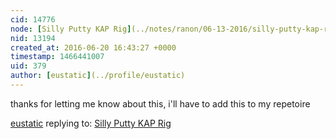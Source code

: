 ```yaml
---
cid: 14776
node: [Silly Putty KAP Rig](../notes/ranon/06-13-2016/silly-putty-kap-rig)
nid: 13194
created_at: 2016-06-20 16:43:27 +0000
timestamp: 1466441007
uid: 379
author: [eustatic](../profile/eustatic)
---
```


thanks for letting me know about this, i'll have to add this to my repetoire

[eustatic](../profile/eustatic) replying to: [Silly Putty KAP Rig](../notes/ranon/06-13-2016/silly-putty-kap-rig)

